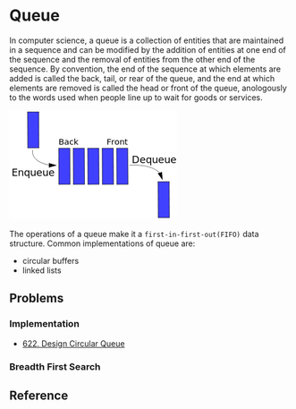 # Queue

In computer science, a queue is a collection of entities that are maintained in a sequence and can be modified by the addition of entities at one end of the sequence and the removal of entities from the other end of the sequence. By convention, the end of the sequence at which elements are added is called the back, tail, or rear of the queue, and the end at which elements are removed is called the head or front of the queue, anologously to the words used when people line up to wait for goods or services.

![queue](images/queue.png)

The operations of a queue make it a `first-in-first-out(FIFO)` data structure. Common implementations of queue are:

- circular buffers
- linked lists

## Problems

### Implementation

- [622. Design Circular Queue](https://leetcode-cn.com/problems/design-circular-queue/)

### Breadth First Search


## Reference
